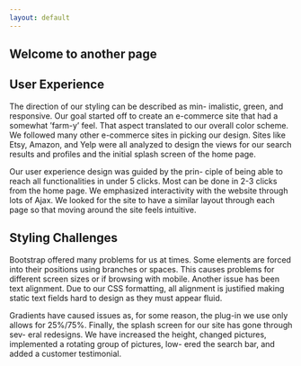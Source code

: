 ```yaml
---
layout: default
---
```


## Welcome to another page

## [](#header-2)User Experience

The direction of our styling can be described as min-
imalistic, green, and responsive. Our goal started off
to create an e-commerce site that had a somewhat
’farm-y’ feel. That aspect translated to our overall color
scheme. We followed many other e-commerce sites in
picking our design. Sites like Etsy, Amazon, and Yelp
were all analyzed to design the views for our search
results and profiles and the initial splash screen of the
home page.

Our user experience design was guided by the prin-
ciple of being able to reach all functionalities in under
5 clicks. Most can be done in 2-3 clicks from the home
page. We emphasized interactivity with the website
through lots of Ajax. We looked for the site to have
a similar layout through each page so that moving
around the site feels intuitive.


## [](#header-3)Styling Challenges

Bootstrap offered many problems for us at times. Some
elements are forced into their positions using branches
or spaces. This causes problems for different screen
sizes or if browsing with mobile. Another issue has
been text alignment. Due to our CSS formatting, all
alignment is justified making static text fields hard to
design as they must appear fluid.

Gradients have caused issues as, for some reason,
the plug-in we use only allows for 25%/75%. Finally,
the splash screen for our site has gone through sev-
eral redesigns. We have increased the height, changed
pictures, implemented a rotating group of pictures, low-
ered the search bar, and added a customer testimonial.
